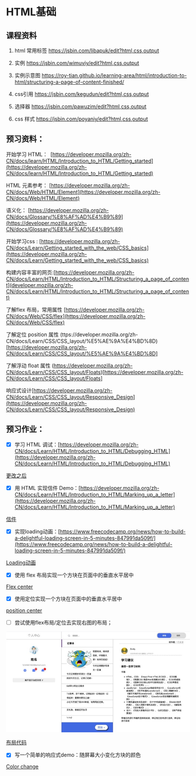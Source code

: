 # HTML基础

## 课程资料
1. html 常用标签
https://jsbin.com/libapuk/edit?html,css,output

2. 实例
https://jsbin.com/wimuviy/edit?html,css,output

3. 实例示意图
https://roy-tian.github.io/learning-area/html/introduction-to-html/structuring-a-page-of-content-finished/

4. css引用
https://jsbin.com/kegudun/edit?html,css,output

5. 选择器
https://jsbin.com/pawuzim/edit?html,css,output

6. css 样式
https://jsbin.com/poyaniy/edit?html,css,output

## 预习资料：
开始学习 HTML：  [https://developer.mozilla.org/zh-CN/docs/learn/HTML/Introduction_to_HTML/Getting_started](https://developer.mozilla.org/zh-CN/docs/learn/HTML/Introduction_to_HTML/Getting_started)

HTML 元素参考： [https://developer.mozilla.org/zh-CN/docs/Web/HTML/Element](https://developer.mozilla.org/zh-CN/docs/Web/HTML/Element)

语义化： [https://developer.mozilla.org/zh-CN/docs/Glossary/%E8%AF%AD%E4%B9%89](https://developer.mozilla.org/zh-CN/docs/Glossary/%E8%AF%AD%E4%B9%89)

开始学习css : [https://developer.mozilla.org/zh-CN/docs/Learn/Getting_started_with_the_web/CSS_basics](https://developer.mozilla.org/zh-CN/docs/Learn/Getting_started_with_the_web/CSS_basics)

构建内容丰富的网页:[https://developer.mozilla.org/zh-CN/docs/Learn/HTML/Introduction_to_HTML/Structuring_a_page_of_content](developer.mozilla.org/zh-CN/docs/Learn/HTML/Introduction_to_HTML/Structuring_a_page_of_content)

了解flex 布局，常用属性 [https://developer.mozilla.org/zh-CN/docs/Web/CSS/flex](https://developer.mozilla.org/zh-CN/docs/Web/CSS/flex)

了解定位 position 属性 (ttps://developer.mozilla.org/zh-CN/docs/Learn/CSS/CSS_layout/%E5%AE%9A%E4%BD%8D)[https://developer.mozilla.org/zh-CN/docs/Learn/CSS/CSS_layout/%E5%AE%9A%E4%BD%8D]

了解浮动 float 属性 (https://developer.mozilla.org/zh-CN/docs/Learn/CSS/CSS_layout/Floats)[https://developer.mozilla.org/zh-CN/docs/Learn/CSS/CSS_layout/Floats]

响应式设计[https://developer.mozilla.org/zh-CN/docs/Learn/CSS/CSS_layout/Responsive_Design](https://developer.mozilla.org/zh-CN/docs/Learn/CSS/CSS_layout/Responsive_Design)

## 预习作业：

* [x] 学习 HTML 调试：[https://developer.mozilla.org/zh-CN/docs/Learn/HTML/Introduction_to_HTML/Debugging_HTML](https://developer.mozilla.org/zh-CN/docs/Learn/HTML/Introduction_to_HTML/Debugging_HTML)


[更改之后](src/debug-example.html ":include")


* [x] 用 HTML 实现信件 Demo：[https://developer.mozilla.org/zh-CN/docs/Learn/HTML/Introduction_to_HTML/Marking_up_a_letter](https://developer.mozilla.org/zh-CN/docs/Learn/HTML/Introduction_to_HTML/Marking_up_a_letter)

[信件](src/email.html ":include")



* [x] 实现loading动画：[https://www.freecodecamp.org/news/how-to-build-a-delightful-loading-screen-in-5-minutes-847991da509f/](https://www.freecodecamp.org/news/how-to-build-a-delightful-loading-screen-in-5-minutes-847991da509f/)

[Loading动画](src/loading.html ":include")


* [x] 使用 flex 布局实现一个方块在页面中的垂直水平居中

[Flex center](src/flex-center.html ":include")


* [x] 使用定位实现一个方块在页面中的垂直水平居中

[position center](src/position-center.html ":include")


* [ ] 尝试使用flex布局/定位去实现右图的布局；


![图片](./img.jpg)

[布局代码](src/message-demo.html ":include")



* [x] 写一个简单的响应式demo：随屏幕大小变化方块的颜色

[Color change](src/response-color-change.html ":include")
